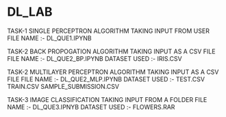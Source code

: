 # DL_LAB

TASK-1 SINGLE PERCEPTRON ALGORITHM TAKING INPUT FROM USER
FILE NAME :- DL_QUE1.IPYNB

TASK-2 BACK PROPOGATION ALGORITHM TAKING INPUT AS A CSV FILE
FILE NAME :- DL_QUE2_BP.IPYNB
DATASET USED :- IRIS.CSV

TASK-2 MULTILAYER PERCEPTRON ALGORITHM TAKING INPUT AS A CSV FILE
FILE NAME :- DL_QUE2_MLP.IPYNB
DATASET USED :- TEST.CSV
                TRAIN.CSV
                SAMPLE_SUBMISSION.CSV

TASK-3 IMAGE CLASSIFICATION TAKING INPUT FROM A FOLDER
FILE NAME :- DL_QUE3.IPNYB
DATASET USED :- FLOWERS.RAR
